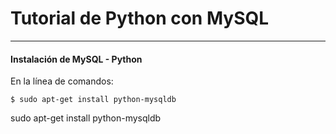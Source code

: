 # Tutorial de Python con MySQL

---

#### Instalación de MySQL - Python

En la línea de comandos:

    $ sudo apt-get install python-mysqldb

sudo apt-get install python-mysqldb